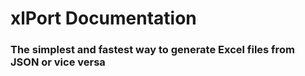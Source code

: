 # xlPort Documentation

### The simplest and fastest way to generate Excel files from JSON or vice versa



